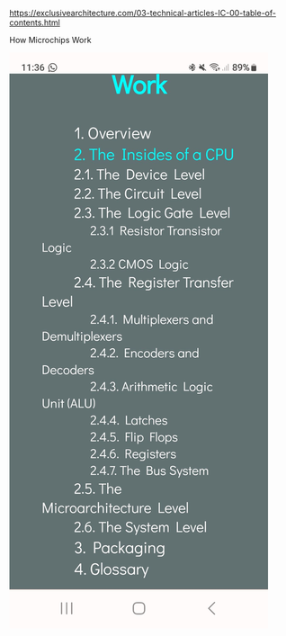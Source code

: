 https://exclusivearchitecture.com/03-technical-articles-IC-00-table-of-contents.html

How Microchips Work

![](_asset/Screenshot_20240317_113630_Kiwi%20Browser.jpg)


